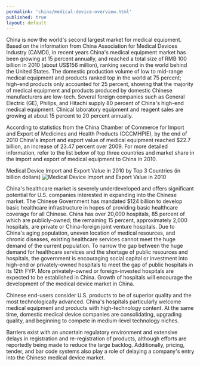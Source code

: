 ```yaml
---
permalink: 'china/medical-device-overview.html'
published: true
layout: default
---
```

China is now the world's second largest market for medical equipment. Based on the information from China Association for Medical Devices Industry (CAMDI), in recent years China's medical equipment market has been growing at 15 percent annually, and reached a total size of RMB 100 billion in 2010 (about US$156 million), ranking second in the world behind the United States. The domestic production volume of low to mid-range medical equipment and products ranked top in the world at 75 percent; high-end products only accounted for 25 percent, showing that the majority of medical equipment and products produced by domestic Chinese manufacturers are low-tech. Several foreign companies such as General Electric (GE), Philips, and Hitachi supply 80 percent of China's high-end medical equipment. Clinical laboratory equipment and reagent sales are growing at about 15 percent to 20 percent annually.

According to statistics from the China Chamber of Commerce for Import and Export of Medicines and Health Products (CCCMHPIE), by the end of 2010 China's import and export value of medical equipment reached $22.7 billion, an increase of 23.47 percent over 2009. For more detailed information, refer to the list below of top three countries and market share in the import and export of medical equipment to China in 2010.

Medical Device Import and Export Value in 2010 by Top 3 Countries (in billion dollars)
![Medical Device Import and Export Value in 2010](../images/chap4-medical-overview.png)

China's healthcare market is severely underdeveloped and offers significant potential for U.S. companies interested in expanding into the Chinese market. The Chinese Government has mandated $124 billion to develop basic healthcare infrastructure in hopes of providing basic healthcare coverage for all Chinese. China has over 20,000 hospitals, 85 percent of which are publicly-owned; the remaining 15 percent, approximately 2,000 hospitals, are private or China-foreign joint venture hospitals. Due to China's aging population, uneven location of medical resources, and chronic diseases, existing healthcare services cannot meet the huge demand of the current population. To narrow the gap between the huge demand for healthcare services and the shortage of public resources and hospitals, the government is encouraging social capital or investment into high-end or privately-owned hospitals to meet the gap of public hospitals in its 12th FYP. More privately-owned or foreign-invested hospitals are expected to be established in China. Growth of hospitals will encourage the development of the medical device market in China.

Chinese end-users consider U.S. products to be of superior quality and the most technologically advanced. China's hospitals particularly welcome medical equipment and products with high-technology content. At the same time, domestic medical device companies are consolidating, upgrading quality, and beginning to compete in medium-level technology niches.

Barriers exist with an uncertain regulatory environment and extensive delays in registration and re-registration of products, although efforts are reportedly being made to reduce the large backlog. Additionally, pricing, tender, and bar code systems also play a role of delaying a company's entry into the Chinese medical device market.
